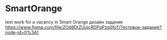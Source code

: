 # SmartOrange
test work for a vacancy in Smart Orange
дизайн задания https://www.figma.com/file/ZOd8DtZUujcRDPoPzq0foT/Тестовое-задание?node-id=0%3A1
